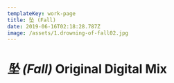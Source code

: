 ```yaml
---
templateKey: work-page
title: 坠 (Fall)
date: 2019-06-16T02:18:28.787Z
image: /assets/1.drowning-of-fall02.jpg
---
```

# *坠 (Fall)* Original Digital Mix

<div class="lines-1"></div>